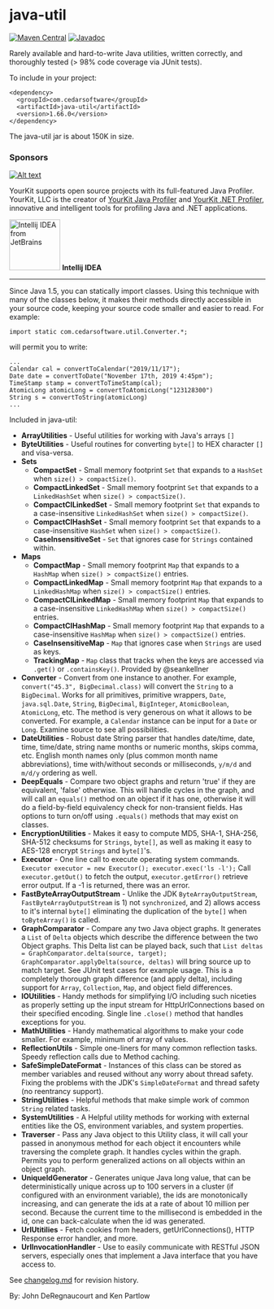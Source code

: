 java-util
=========
<!--[![Build Status](https://travis-ci.org/jdereg/java-util.svg?branch=master)](https://travis-ci.org/jdereg/java-util) -->
[![Maven Central](https://maven-badges.herokuapp.com/maven-central/com.cedarsoftware/java-util/badge.svg)](https://maven-badges.herokuapp.com/maven-central/com.cedarsoftware/java-util)
[![Javadoc](https://javadoc.io/badge/com.cedarsoftware/java-util.svg)](http://www.javadoc.io/doc/com.cedarsoftware/java-util)


Rarely available and hard-to-write Java utilities, written correctly, and thoroughly tested (> 98% code coverage via JUnit tests).

To include in your project:
```
<dependency>
  <groupId>com.cedarsoftware</groupId>
  <artifactId>java-util</artifactId>
  <version>1.66.0</version>
</dependency>
```

The java-util jar is about 150K in size.

### Sponsors
[![Alt text](https://www.yourkit.com/images/yklogo.png "YourKit")](https://www.yourkit.com/.net/profiler/index.jsp)

YourKit supports open source projects with its full-featured Java Profiler.
YourKit, LLC is the creator of <a href="https://www.yourkit.com/java/profiler/index.jsp">YourKit Java Profiler</a>
and <a href="https://www.yourkit.com/.net/profiler/index.jsp">YourKit .NET Profiler</a>,
innovative and intelligent tools for profiling Java and .NET applications.

<a href="https://www.jetbrains.com/idea/"><img alt="Intellij IDEA from JetBrains" src="https://s-media-cache-ak0.pinimg.com/236x/bd/f4/90/bdf49052dd79aa1e1fc2270a02ba783c.jpg" data-canonical-src="https://s-media-cache-ak0.pinimg.com/236x/bd/f4/90/bdf49052dd79aa1e1fc2270a02ba783c.jpg" width="100" height="100" /></a>
**Intellij IDEA**<hr>

Since Java 1.5, you can statically import classes.  Using this technique with many of the classes below, it makes their methods directly accessible in your source code, keeping your source code smaller and easier to read.  For example:

```
import static com.cedarsoftware.util.Converter.*;
```
will permit you to write:
```
...
Calendar cal = convertToCalendar("2019/11/17");
Date date = convertToDate("November 17th, 2019 4:45pm");
TimeStamp stamp = convertToTimeStamp(cal);
AtomicLong atomicLong = convertToAtomicLong("123128300")
String s = convertToString(atomicLong)
...
```

Included in java-util:
* **ArrayUtilities** - Useful utilities for working with Java's arrays `[]`
* **ByteUtilities** - Useful routines for converting `byte[]` to HEX character `[]` and visa-versa.
* **Sets**
  * **CompactSet** - Small memory footprint `Set` that expands to a `HashSet` when `size() > compactSize()`.
  * **CompactLinkedSet** - Small memory footprint `Set` that expands to a `LinkedHashSet` when `size() > compactSize()`.
  * **CompactCILinkedSet** - Small memory footprint `Set` that expands to a case-insensitive `LinkedHashSet` when `size() > compactSize()`.
  * **CompactCIHashSet** - Small memory footprint `Set` that expands to a case-insensitive `HashSet` when `size() > compactSize()`.
  * **CaseInsensitiveSet** - `Set` that ignores case for `Strings` contained within.  
* **Maps**  
  * **CompactMap** - Small memory footprint `Map` that expands to a `HashMap` when `size() > compactSize()` entries.
  * **CompactLinkedMap** - Small memory footprint `Map` that expands to a `LinkedHashMap` when `size() > compactSize()` entries.
  * **CompactCILinkedMap** - Small memory footprint `Map` that expands to a case-insensitive `LinkedHashMap` when `size() > compactSize()` entries.
  * **CompactCIHashMap** - Small memory footprint `Map` that expands to a case-insensitive `HashMap` when `size() > compactSize()` entries.      
  * **CaseInsensitiveMap** - `Map` that ignores case when `Strings` are used as keys.
  * **TrackingMap** - `Map` class that tracks when the keys are accessed via `.get()` or `.containsKey()`. Provided by @seankellner
* **Converter** - Convert from one instance to another.  For example, `convert("45.3", BigDecimal.class)` will convert the `String` to a `BigDecimal`.  Works for all primitives, primitive wrappers, `Date`, `java.sql.Date`, `String`, `BigDecimal`, `BigInteger`, `AtomicBoolean`, `AtomicLong`, etc.  The method is very generous on what it allows to be converted.  For example, a `Calendar` instance can be input for a `Date` or `Long`.  Examine source to see all possibilities.
* **DateUtilities** - Robust date String parser that handles date/time, date, time, time/date, string name months or numeric months, skips comma, etc. English month names only (plus common month name abbreviations), time with/without seconds or milliseconds, `y/m/d` and `m/d/y` ordering as well.
* **DeepEquals** - Compare two object graphs and return 'true' if they are equivalent, 'false' otherwise.  This will handle cycles in the graph, and will call an `equals()` method on an object if it has one, otherwise it will do a field-by-field equivalency check for non-transient fields.  Has options to turn on/off using `.equals()` methods that may exist on classes.
* **EncryptionUtilities** - Makes it easy to compute MD5, SHA-1, SHA-256, SHA-512 checksums for `Strings`, `byte[]`, as well as making it easy to AES-128 encrypt `Strings` and `byte[]`'s.
* **Executor** - One line call to execute operating system commands.  `Executor executor = new Executor(); executor.exec('ls -l');`  Call `executor.getOut()` to fetch the output, `executor.getError()` retrieve error output.  If a -1 is returned, there was an error.
* **FastByteArrayOutputStream** - Unlike the JDK `ByteArrayOutputStream`, `FastByteArrayOutputStream` is 1) not `synchronized`, and 2) allows access to it's internal `byte[]` eliminating the duplication of the `byte[]` when `toByteArray()` is called.
* **GraphComparator** - Compare any two Java object graphs. It generates a `List` of `Delta` objects which describe the difference between the two Object graphs.  This Delta list can be played back, such that `List deltas = GraphComparator.delta(source, target); GraphComparator.applyDelta(source, deltas)` will bring source up to match target.  See JUnit test cases for example usage.  This is a completely thorough graph difference (and apply delta), including support for `Array`, `Collection`, `Map`, and object field differences.
* **IOUtilities** - Handy methods for simplifying I/O including such niceties as properly setting up the input stream for HttpUrlConnections based on their specified encoding.  Single line `.close()` method that handles exceptions for you.
* **MathUtilities** - Handy mathematical algorithms to make your code smaller.  For example, minimum of array of values.
* **ReflectionUtils** - Simple one-liners for many common reflection tasks.  Speedy reflection calls due to Method caching.
* **SafeSimpleDateFormat** - Instances of this class can be stored as member variables and reused without any worry about thread safety.  Fixing the problems with the JDK's `SimpleDateFormat` and thread safety (no reentrancy support).
* **StringUtilities** - Helpful methods that make simple work of common `String` related tasks.
* **SystemUtilities** - A Helpful utility methods for working with external entities like the OS, environment variables, and system properties.
* **Traverser** - Pass any Java object to this Utility class, it will call your passed in anonymous method for each object it encounters while traversing the complete graph.  It handles cycles within the graph. Permits you to perform generalized actions on all objects within an object graph.
* **UniqueIdGenerator** - Generates unique Java long value, that can be deterministically unique across up to 100 servers in a cluster (if configured with an environment variable), the ids are monotonically increasing, and can generate the ids at a rate of about 10 million per second.  Because the current time to the millisecond is embedded in the id, one can back-calculate when the id was generated.
* **UrlUtitilies** - Fetch cookies from headers, getUrlConnections(), HTTP Response error handler, and more.
* **UrlInvocationHandler** - Use to easily communicate with RESTful JSON servers, especially ones that implement a Java interface that you have access to.

See [changelog.md](/changelog.md) for revision history.

By: John DeRegnaucourt and Ken Partlow

